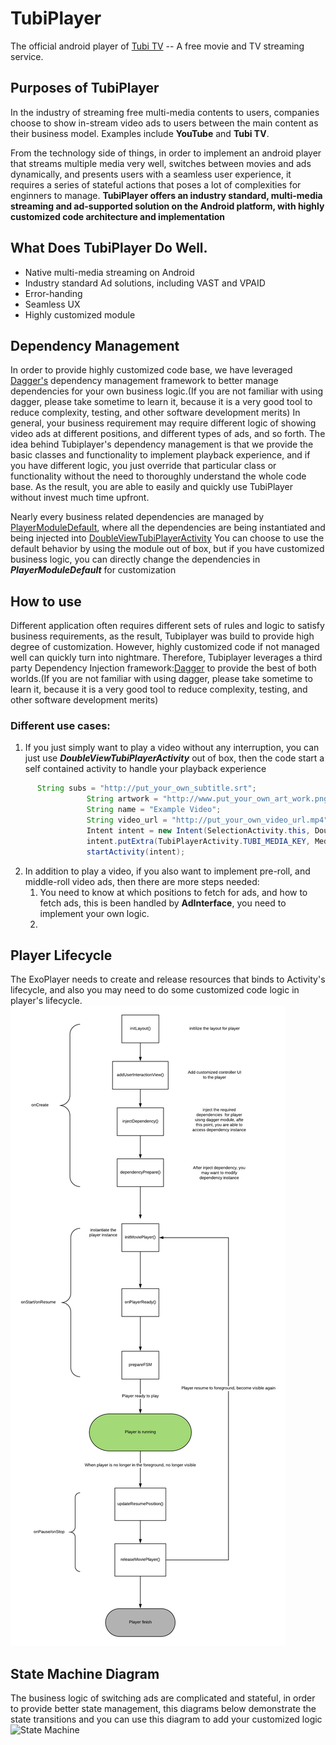 # TubiPlayer
The official android player of [Tubi TV](https://www.tubi.tv) -- A free movie and TV streaming service.

## Purposes of TubiPlayer
In the industry of streaming free multi-media contents to users, companies choose to show in-stream video ads to users between the main content as their business model. Examples include **YouTube** and **Tubi TV**.

From the technology side of things, in order to implement an android player that streams multiple media very well, switches between movies and ads dynamically, and presents users with a seamless user experience, it requires a series of stateful actions that poses a lot of complexities for enginners to manage. **TubiPlayer offers an industry standard, multi-media streaming and ad-supported solution on the Android platform, with highly customized code architecture and implementation**

## What Does TubiPlayer Do Well.
* Native multi-media streaming on Android
* Industry standard Ad solutions, including VAST and VPAID
* Error-handing
* Seamless UX 
* Highly customized module


## Dependency Management
In order to provide highly customized code base, we have leveraged [Dagger's](https://github.com/google/dagger) dependency management framework to better manage dependencies for your own business logic.(If you are not familiar with using dagger, please take sometime to learn it, because it is a very good tool to reduce complexity, testing, and other software development merits)
In general, your business requirement may require different logic of showing video ads at different positions, and different types of ads, and so forth. The idea behind Tubiplayer's dependency management is that we provide the basic classes and functionality
to implement playback experience, and if you have different logic, you just override that particular class or functionality without the need to thoroughly understand the whole code base. As the result, you are able to easily and quickly use TubiPlayer without invest much time 
upfront.

Nearly every business related dependencies are managed by [PlayerModuleDefault](./lib/src/main/java/com/tubitv/media/di/PlayerModuleDefault.java), where all the dependencies are being instantiated and being injected into [DoubleViewTubiPlayerActivity](./lib/src/main/java/com/tubitv/media/activities/DoubleViewTubiPlayerActivity.java)
You can choose to use the default behavior by using the module out of box, but if you have customized business logic, you can directly change the dependencies in ***PlayerModuleDefault*** for customization

## How to use 
Different application often requires different sets of rules and logic to satisfy business requirements, as the result, Tubiplayer was build to provide high degree of
customization. However, highly customized code if not managed well can quickly turn into nightmare. Therefore, Tubiplayer leverages a third party Dependency Injection framework:[Dagger](https://github.com/google/dagger) 
to provide the best of both worlds.(If you are not familiar with using dagger, please take sometime to learn it, because it is a very good tool to reduce complexity, testing, and other software development merits)

### Different use cases:
1. If you just simply want to play a video without any interruption, you can just use ***DoubleViewTubiPlayerActivity*** out of box, then the code start a self contained activity to handle your playback experience
```java
      String subs = "http://put_your_own_subtitle.srt";
                 String artwork = "http://www.put_your_own_art_work.png";
                 String name = "Example Video";
                 String video_url = "http://put_your_own_video_url.mp4";
                 Intent intent = new Intent(SelectionActivity.this, DoubleViewTubiPlayerActivity.class);
                 intent.putExtra(TubiPlayerActivity.TUBI_MEDIA_KEY, MediaModel.video(name, video_url, artwork, null));
                 startActivity(intent);
```

2. In addition to play a video, if you also want to implement pre-roll, and middle-roll video ads, then there are more steps needed:
    1. You need to know at which positions to fetch for ads, and how to fetch ads, this is been handled by **AdInterface**, you need to implement your own logic.
    2. 



## Player Lifecycle
The ExoPlayer needs to create and release resources that binds to Activity's lifecycle, and also you may need to do some customized code logic in player's lifecycle.
![State Machine](./documentation/tubiplayer_lifecycle.png)

## State Machine Diagram
The business logic of switching ads are complicated and stateful, in order to provide better state management, this diagrams below demonstrate the state transitions and you can use 
this diagram to add your customized logic
![State Machine](https://github.com/Tubitv/TubiPlayer/blob/master/lib/doc/Screen%20Shot%202017-09-18%20at%204.23.53%20PM.png)